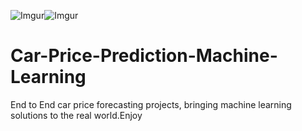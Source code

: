 ![Imgur](https://i.imgur.com/GZ2mGK2.png)![Imgur](https://i.imgur.com/Vvl4QdS.jpg)

# Car-Price-Prediction-Machine-Learning
End to End car price forecasting projects, bringing machine learning solutions to the real world.Enjoy 
